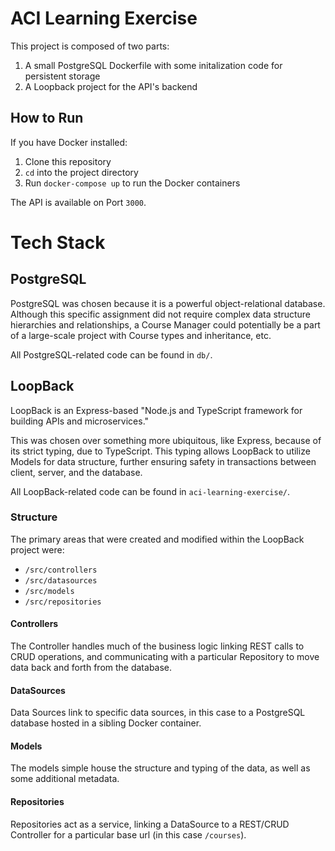 # ACI Learning Exercise

This project is composed of two parts:
1. A small PostgreSQL Dockerfile with some initalization code for persistent storage
2. A Loopback project for the API's backend

## How to Run

If you have Docker installed:
1. Clone this repository
2. `cd` into the project directory
3. Run `docker-compose up` to run the Docker containers

The API is available on Port `3000`.

# Tech Stack

## PostgreSQL

PostgreSQL was chosen because it is a powerful object-relational database. Although this specific assignment did not require complex data structure hierarchies and relationships, a Course Manager could potentially be a part of a large-scale project with Course types and inheritance, etc.

All PostgreSQL-related code can be found in `db/`.

## LoopBack

LoopBack is an Express-based "Node.js and TypeScript framework for building APIs and microservices."

This was chosen over something more ubiquitous, like Express, because of its strict typing, due to TypeScript. This typing allows LoopBack to utilize Models for data structure, further ensuring safety in transactions between client, server, and the database.

All LoopBack-related code can be found in `aci-learning-exercise/`.

### Structure

The primary areas that were created and modified within the LoopBack project were:
- `/src/controllers`
- `/src/datasources`
- `/src/models`
- `/src/repositories`

#### Controllers

The Controller handles much of the business logic linking REST calls to CRUD operations, and communicating with a particular Repository to move data back and forth from the database.


#### DataSources

Data Sources link to specific data sources, in this case to a PostgreSQL database hosted in a sibling Docker container.


#### Models

The models simple house the structure and typing of the data, as well as some additional metadata.


#### Repositories

Repositories act as a service, linking a DataSource to a REST/CRUD Controller for a particular base url (in this case `/courses`).
